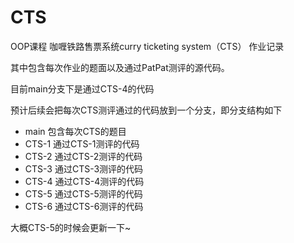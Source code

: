 # CTS

OOP课程 咖喱铁路售票系统curry ticketing system（CTS） 作业记录

其中包含每次作业的题面以及通过PatPat测评的源代码。

目前main分支下是通过CTS-4的代码

预计后续会把每次CTS测评通过的代码放到一个分支，即分支结构如下

- main 包含每次CTS的题目
- CTS-1 通过CTS-1测评的代码
- CTS-2 通过CTS-2测评的代码
- CTS-3 通过CTS-3测评的代码
- CTS-4 通过CTS-4测评的代码
- CTS-5 通过CTS-5测评的代码
- CTS-6 通过CTS-6测评的代码

大概CTS-5的时候会更新一下~